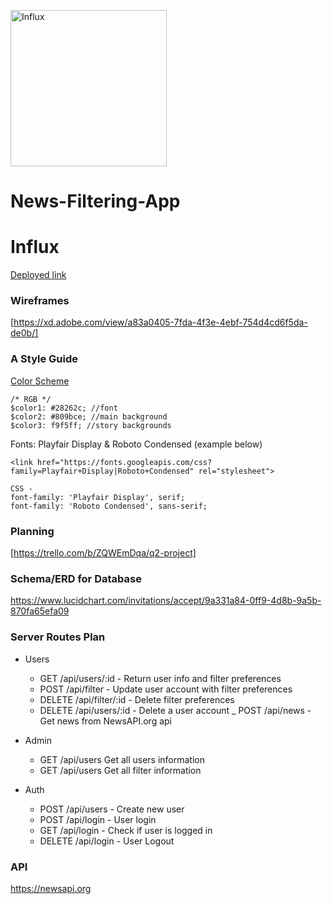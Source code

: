 <a href="https://influx-news.herokuapp.com/"><img src="public/images/logo.png" title="Influx" alt="Influx" width="250px" height="250px"></a>

# News-Filtering-App
# Influx

[Deployed link](https://influx-news.herokuapp.com/)

### Wireframes
[https://xd.adobe.com/view/a83a0405-7fda-4f3e-4ebf-754d4cd6f5da-de0b/]

### A Style Guide

[Color Scheme](https://coolors.co/28262c-809bce-f9f5ff-9fbbcc-7a9cc6)
```
/* RGB */
$color1: #28262c; //font
$color2: #809bce; //main background
$color3: f9f5ff; //story backgrounds
```

Fonts: Playfair Display & Roboto Condensed (example below)
```
<link href="https://fonts.googleapis.com/css?family=Playfair+Display|Roboto+Condensed" rel="stylesheet">

CSS -
font-family: 'Playfair Display', serif;
font-family: 'Roboto Condensed', sans-serif;
```

### Planning

[https://trello.com/b/ZQWEmDqa/q2-project]


### Schema/ERD for Database
https://www.lucidchart.com/invitations/accept/9a331a84-0ff9-4d8b-9a5b-870fa65efa09

### Server Routes Plan

- Users
  - GET /api/users/:id - Return user info and filter preferences
  - POST /api/filter - Update user account with filter preferences
  - DELETE /api/filter/:id - Delete filter preferences
  - DELETE /api/users/:id - Delete a user account
  _ POST /api/news - Get news from NewsAPI.org api
  
- Admin
  - GET /api/users Get all users information
  - GET /api/users Get all filter information

- Auth
  - POST /api/users - Create new user
  - POST /api/login - User login
  - GET /api/login - Check if user is logged in
  - DELETE /api/login - User Logout


### API

https://newsapi.org
